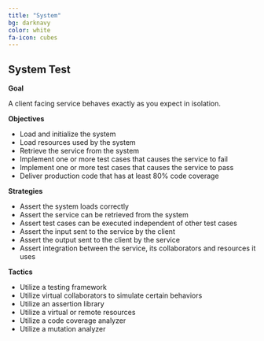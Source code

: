 ```yaml
---
title: "System"
bg: darknavy
color: white
fa-icon: cubes
---
```


## System Test

**Goal**

A client facing service behaves exactly as you expect in isolation.

**Objectives**

* Load and initialize the system
* Load resources used by the system
* Retrieve the service from the system
* Implement one or more test cases that causes the service to fail
* Implement one or more test cases that causes the service to pass
* Deliver production code that has at least 80% code coverage

**Strategies**

* Assert the system loads correctly
* Assert the service can be retrieved from the system
* Assert test cases can be executed independent of other test cases
* Assert the input sent to the service by the client
* Assert the output sent to the client by the service
* Assert integration between the service, its collaborators and resources it uses

**Tactics**

* Utilize a testing framework
* Utilize virtual collaborators to simulate certain behaviors
* Utilize an assertion library
* Utilize a virtual or remote resources
* Utilize a code coverage analyzer
* Utilize a mutation analyzer
